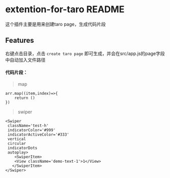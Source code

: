 # extention-for-taro README

这个插件主要是用来创建taro page，生成代码片段

## Features

右键点击目录，点击 `create taro page` 即可生成，并会在src/app.js的page字段中自动加入文件路径

#### 代码片段：

>map

``` stylus
arr.map((item,index)=>{
	return ()
})
```

>swiper

``` stylus
<Swiper
 className='test-h'
 indicatorColor='#999'
 indicatorActiveColor='#333'
 vertical
 circular
 indicatorDots
 autoplay>
	<SwiperItem>
	<View className='demo-text-1'>1</View>
   </SwiperItem>
</Swiper>
```





